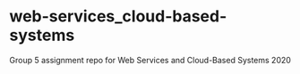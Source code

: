 # web-services_cloud-based-systems
Group 5 assignment repo for Web Services and Cloud-Based Systems 2020